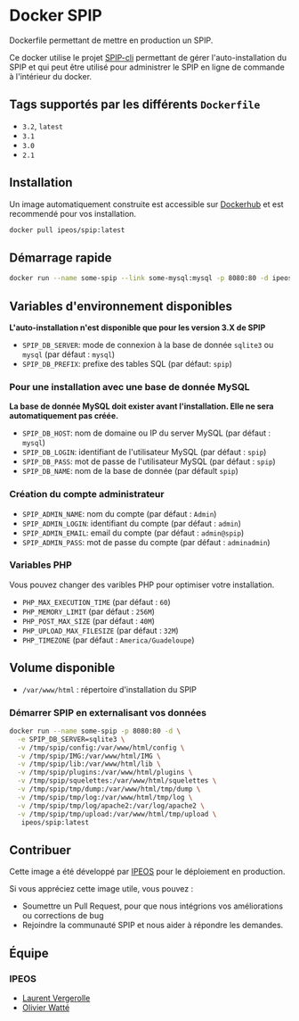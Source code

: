 # Docker SPIP

Dockerfile permettant de mettre en production un SPIP.

Ce docker utilise le projet [SPIP-cli](https://contrib.spip.net/SPIP-Cli)
permettant de gérer l'auto-installation du SPIP et qui peut être utilisé pour
administrer le SPIP en ligne de commande à l'intérieur du docker.

## Tags supportés par les différents `Dockerfile`

- `3.2`, `latest`
- `3.1`
- `3.0`
- `2.1`

## Installation

Un image automatiquement construite est accessible sur
[Dockerhub](https://hub.docker.com/r/ipeos/spip/) et est recommendé pour vos
installation.

```bash
docker pull ipeos/spip:latest
```

## Démarrage rapide

```bash
docker run --name some-spip --link some-mysql:mysql -p 8080:80 -d ipeos/spip
```

## Variables d'environnement disponibles

**L'auto-installation n'est disponible que pour les version 3.X de SPIP**

- `SPIP_DB_SERVER`: mode de connexion à la base de donnée `sqlite3` ou `mysql` (par défaut : `mysql`)
- `SPIP_DB_PREFIX`: prefixe des tables SQL (par défaut: `spip`)

### Pour une installation avec une base de donnée MySQL

**La base de donnée MySQL doit exister avant l'installation.
Elle ne sera automatiquement pas créée.**

- `SPIP_DB_HOST`: nom de domaine ou IP du server MySQL (par défaut : `mysql`)
- `SPIP_DB_LOGIN`: identifiant de l'utilisateur MySQL (par défaut : `spip`)
- `SPIP_DB_PASS`: mot de passe de l'utilisateur MySQL (par défaut : `spip`)
- `SPIP_DB_NAME`: nom de la base de donnée (par défault `spip`)

### Création du compte administrateur

- `SPIP_ADMIN_NAME`: nom du compte (par défaut : `Admin`)
- `SPIP_ADMIN_LOGIN`: identifiant du compte (par défaut : `admin`)
- `SPIP_ADMIN_EMAIL`: email du compte (par défaut : `admin@spip`)
- `SPIP_ADMIN_PASS`: mot de passe du compte (par défaut : `adminadmin`)

### Variables PHP

Vous pouvez changer des varibles PHP pour optimiser votre installation.

- `PHP_MAX_EXECUTION_TIME` (par défaut : `60`)
- `PHP_MEMORY_LIMIT` (par défaut : `256M`)
- `PHP_POST_MAX_SIZE` (par défaut : `40M`)
- `PHP_UPLOAD_MAX_FILESIZE` (par défaut : `32M`)
- `PHP_TIMEZONE` (par défaut : `America/Guadeloupe`)

## Volume disponible

- `/var/www/html` : répertoire d'installation du SPIP

### Démarrer SPIP en externalisant vos données

```bash
docker run --name some-spip -p 8080:80 -d \
  -e SPIP_DB_SERVER=sqlite3 \
  -v /tmp/spip/config:/var/www/html/config \
  -v /tmp/spip/IMG:/var/www/html/IMG \
  -v /tmp/spip/lib:/var/www/html/lib \
  -v /tmp/spip/plugins:/var/www/html/plugins \
  -v /tmp/spip/squelettes:/var/www/html/squelettes \
  -v /tmp/spip/tmp/dump:/var/www/html/tmp/dump \
  -v /tmp/spip/tmp/log:/var/www/html/tmp/log \
  -v /tmp/spip/tmp/log/apache2:/var/log/apache2 \
  -v /tmp/spip/tmp/upload:/var/www/html/tmp/upload \
   ipeos/spip:latest
```

## Contribuer

Cette image a été développé par [IPEOS](http://www.ipeos.com) pour le déploiement en production.

Si vous appréciez cette image utile, vous pouvez :

* Soumettre un Pull Request, pour que nous intégrions vos améliorations ou corrections de bug
* Rejoindre la communauté SPIP et nous aider à répondre les demandes.

## Équipe

### IPEOS

* [Laurent Vergerolle](https://github.com/psychoz971/)
* [Olivier Watté](https://github.com/owatte/)
